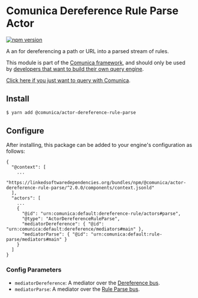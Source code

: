 # Comunica Dereference Rule Parse Actor

[![npm version](https://badge.fury.io/js/%40comunica%2Fbus-dereference-rule.svg)](https://www.npmjs.com/package/@comunica/actor-dereference-rule-parse)

A an for dereferencing a path or URL into a parsed stream of rules.

This module is part of the [Comunica framework](https://github.com/comunica/comunica),
and should only be used by [developers that want to build their own query engine](https://comunica.dev/docs/modify/).

[Click here if you just want to query with Comunica](https://comunica.dev/docs/query/).

## Install

```bash
$ yarn add @comunica/actor-dereference-rule-parse
```

## Configure

After installing, this package can be added to your engine's configuration as follows:
```text
{
  "@context": [
    ...
    "https://linkedsoftwaredependencies.org/bundles/npm/@comunica/actor-dereference-rule-parse/^2.0.0/components/context.jsonld"
  ],
  "actors": [
    ...
    {
      "@id": "urn:comunica:default:dereference-rule/actors#parse",
      "@type": "ActorDereferenceRuleParse",
      "mediatorDereference": { "@id": "urn:comunica:default:dereference/mediators#main" },
      "mediatorParse": { "@id": "urn:comunica:default:rule-parse/mediators#main" }
    }
  ]
}
```

### Config Parameters

* `mediatorDereference`: A mediator over the [Dereference bus](https://github.com/comunica/comunica/tree/master/packages/bus-dereference).
* `mediatorParse`: A mediator over the [Rule Parse bus](https://github.com/comunica/comunica/tree/master/packages/bus-rule-parse).
